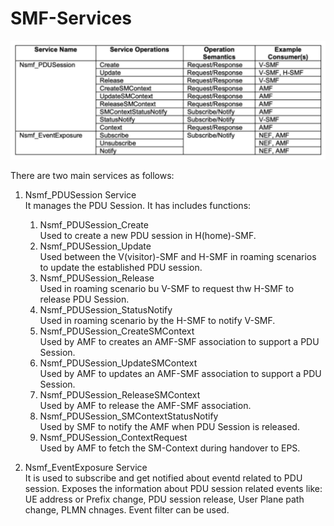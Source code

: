 # SMF-Services

![](/smfService.png)

There are two main services as follows:  

1. Nsmf_PDUSession Service<br />
    It manages the PDU Session. It has includes functions:<br />
    1. Nsmf_PDUSession_Create<br />
      Used to create a new PDU session in H(home)-SMF.<br />
    2. Nsmf_PDUSession_Update<br />
      Used between the V(visitor)-SMF and H-SMF in roaming scenarios to update the established PDU session.<br />
    4. Nsmf_PDUSession_Release<br />
      Used in roaming scenario bu V-SMF to request thw H-SMF to release PDU Session.<br />
    5. Nsmf_PDUSession_StatusNotify<br />
      Used in roaming scenario by the H-SMF to notify V-SMF.<br />
    6. Nsmf_PDUSession_CreateSMContext<br />
      Used by AMF to creates an AMF-SMF association to support a PDU Session.<br />
    7. Nsmf_PDUSession_UpdateSMContext<br />
      Used by AMF to updates an AMF-SMF association to support a PDU Session.<br />
    8. Nsmf_PDUSession_ReleaseSMContext<br />
      Used by AMF to release the AMF-SMF association.<br />
    9. Nsmf_PDUSession_SMContextStatusNotify<br />
      Used by SMF to notify the AMF when PDU Session is released.<br />
    10. Nsmf_PDUSession_ContextRequest<br />
      Used by AMF to fetch the SM-Context during handover to EPS.<br />

2. Nsmf_EventExposure Service<br />
   It is used to subscribe and get notified about eventd related to PDU session. Exposes the information about PDU session related events like: UE address or Prefix change, PDU session release, User Plane path change, PLMN chnages. Event filter can be used.
